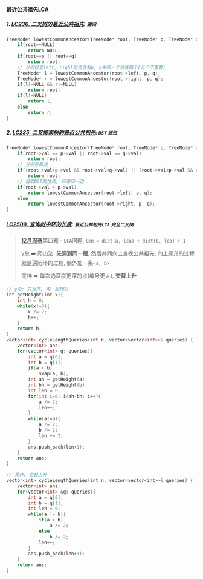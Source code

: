 #### 最近公共祖先LCA

##### 1. [LC236. 二叉树的最近公共祖先](/workspace/236.%E4%BA%8C%E5%8F%89%E6%A0%91%E7%9A%84%E6%9C%80%E8%BF%91%E5%85%AC%E5%85%B1%E7%A5%96%E5%85%88.cpp): `递归`
```CPP
TreeNode* lowestCommonAncestor(TreeNode* root, TreeNode* p, TreeNode* q) {
    if(root==NULL)
        return NULL;
    if(root==p || root==q)
        return root;
    // 分别检查left, right是否含有p, q中的一个或者两个(几个不重要)
    TreeNode* l = lowestCommonAncestor(root->left, p, q);
    TreeNode* r = lowestCommonAncestor(root->right, p, q);
    if(l!=NULL && r!=NULL)
        return root;
    if(l!=NULL)
        return l;
    else
        return r;
}
```


##### 2. [LC235. 二叉搜索树的最近公共祖先](/workspace/235.%E4%BA%8C%E5%8F%89%E6%90%9C%E7%B4%A2%E6%A0%91%E7%9A%84%E6%9C%80%E8%BF%91%E5%85%AC%E5%85%B1%E7%A5%96%E5%85%88.cpp): `BST` `递归`
```CPP
TreeNode* lowestCommonAncestor(TreeNode* root, TreeNode* p, TreeNode* q) {
    if(root->val == p->val || root->val == q->val)
        return root;
    // 分别在两边
    if((root->val>p->val && root->val<q->val) || (root->val<p->val && root->val>q->val))
        return root;
    // 借助BST的性质, 只递归一边
    if(root->val > p->val)
        return lowestCommonAncestor(root->left, p, q);
    else
        return lowestCommonAncestor(root->right, p, q);
}
```


##### [LC2509. 查询树中环的长度](https://leetcode.cn/problems/cycle-length-queries-in-a-tree/): `最近公共祖先LCA` `完全二叉树`

> [12月周赛](/record/Dec-Weekly-3.md)第四题 - `LCA`问题, `len = dist(a, lca) + dist(b, lca) + 1`
> 
> y总 ➡️ 爬山法: **先调到同一层**, 然后共同向上查找公共祖先, 向上爬升的过程就是遍历环的过程, 额外加一条`<a, b>`
> 
> 灵神 ➡️ 每次选深度更深的点(编号更大), **交替上升**

```CPP
// y总: 先对齐, 再一起爬升
int getHeight(int x){
    int h = 0;
    while(x!=0){
        x /= 2;
        h++;
    }
    return h;
}
vector<int> cycleLengthQueries(int n, vector<vector<int>>& queries) {
    vector<int> ans;
    for(vector<int> q: queries){
        int a = q[0];
        int b = q[1];
        if(a < b)
            swap(a, b);
        int ah = getHeight(a);
        int bh = getHeight(b);
        int len = 0;
        for(int i=0; i<ah-bh; i++){
            a /= 2;
            len++;
        }
        while(a!=b){
            a /= 2;
            b /= 2;
            len += 2;
        }
        ans.push_back(len+1);
    }
    return ans;
}
```

```CPP
// 灵神: 交替上升
vector<int> cycleLengthQueries(int n, vector<vector<int>>& queries) {
    vector<int> ans;
    for(vector<int> &q: queries){
        int a = q[0];
        int b = q[1];
        int len = 0;
        while(a != b){
            if(a > b)
                a /= 2;
            else
                b /= 2;
            len++;
        }
        ans.push_back(len+1);
    }
    return ans;
}
```